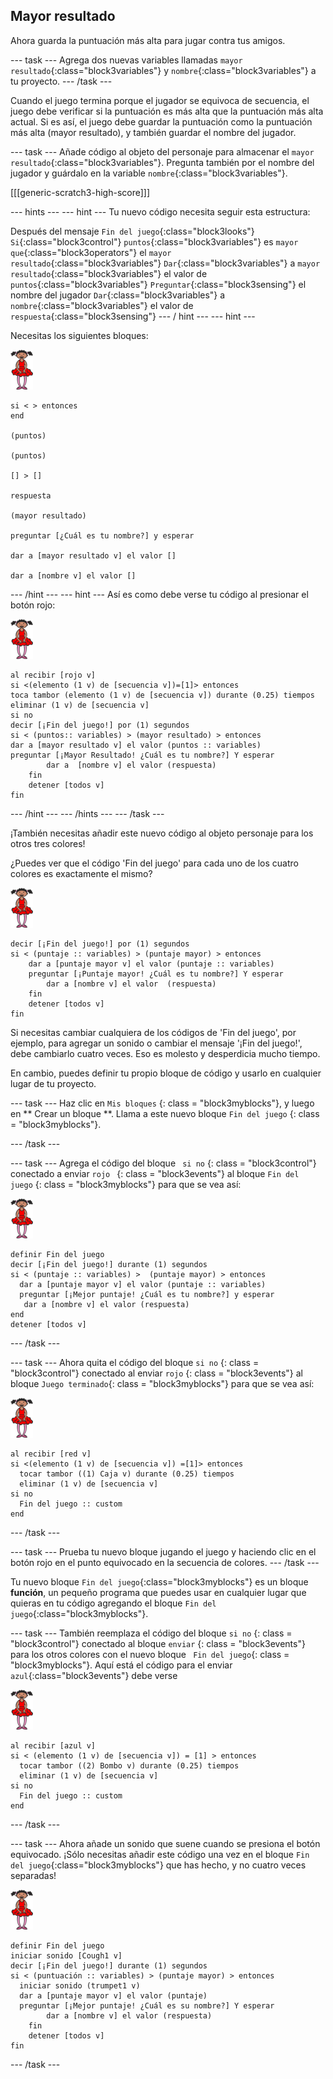 ## Mayor resultado

Ahora guarda la puntuación más alta para jugar contra tus amigos.

\--- task \--- Agrega dos nuevas variables llamadas `mayor resultado`{:class="block3variables"} y `nombre`{:class="block3variables"} a tu proyecto. \--- /task \---

Cuando el juego termina porque el jugador se equivoca de secuencia, el juego debe verificar si la puntuación es más alta que la puntuación más alta actual. Si es así, el juego debe guardar la puntuación como la puntuación más alta (mayor resultado), y también guardar el nombre del jugador.

\--- task \--- Añade código al objeto del personaje para almacenar el `mayor resultado`{:class="block3variables"}. Pregunta también por el nombre del jugador y guárdalo en la variable `nombre`{:class="block3variables"}.

[[[generic-scratch3-high-score]]]

\--- hints \--- \--- hint \--- Tu nuevo código necesita seguir esta estructura:

Después del mensaje `Fin del juego`{:class="block3looks"} `Si`{:class="block3control"} `puntos`{:class="block3variables"} es `mayor que`{:class="block3operators"} el `mayor resultado`{:class="block3variables"} `Dar`{:class="block3variables"} a `mayor resultado`{:class="block3variables"} el valor de `puntos`{:class="block3variables"} `Preguntar`{:class="block3sensing"} el nombre del jugador `Dar`{:class="block3variables"} a `nombre`{:class="block3variables"} el valor de `respuesta`{:class="block3sensing"} \--- / hint \--- \--- hint \---

Necesitas los siguientes bloques:

![ballerina](images/ballerina.png)

```blocks3
si < > entonces
end

(puntos)

(puntos)

[] > []

respuesta

(mayor resultado)

preguntar [¿Cuál es tu nombre?] y esperar

dar a [mayor resultado v] el valor [] 

dar a [nombre v] el valor [] 
```

\--- /hint \--- \--- hint \--- Así es como debe verse tu código al presionar el botón rojo:

![ballerina](images/ballerina.png)

```blocks3
al recibir [rojo v]
si <(elemento (1 v) de [secuencia v])=[1]> entonces 
toca tambor (elemento (1 v) de [secuencia v]) durante (0.25) tiempos  eliminar (1 v) de [secuencia v]
si no
decir [¡Fin del juego!] por (1) segundos
si < (puntos:: variables) > (mayor resultado) > entonces
dar a [mayor resultado v] el valor (puntos :: variables)
preguntar [¡Mayor Resultado! ¿Cuál es tu nombre?] Y esperar
        dar a  [nombre v] el valor (respuesta)
    fin
    detener [todos v]
fin
```

\--- /hint \--- \--- /hints \--- \--- /task \---

¡También necesitas añadir este nuevo código al objeto personaje para los otros tres colores!

¿Puedes ver que el código 'Fin del juego' para cada uno de los cuatro colores es exactamente el mismo?

![bailarina](images/ballerina.png)

```blocks3
decir [¡Fin del juego!] por (1) segundos
si < (puntaje :: variables) > (puntaje mayor) > entonces
    dar a [puntaje mayor v] el valor (puntaje :: variables)
    preguntar [¡Puntaje mayor! ¿Cuál es tu nombre?] Y esperar
        dar a [nombre v] el valor  (respuesta)
    fin
    detener [todos v]
fin
```

Si necesitas cambiar cualquiera de los códigos de 'Fin del juego', por ejemplo, para agregar un sonido o cambiar el mensaje '¡Fin del juego!', debe cambiarlo cuatro veces. Eso es molesto y desperdicia mucho tiempo.

En cambio, puedes definir tu propio bloque de código y usarlo en cualquier lugar de tu proyecto.

\--- task \--- Haz clic en ` Mis bloques ` {: class = "block3myblocks"}, y luego en ** Crear un bloque **. Llama a este nuevo bloque ` Fin del juego ` {: class = "block3myblocks"}.

\--- /task \---

\--- task \--- Agrega el código del bloque ` si no` {: class = "block3control"} conectado a enviar `rojo ` {: class = "block3events"} al bloque ` Fin del juego ` {: class = "block3myblocks"} para que se vea así:

![bailarina](images/ballerina.png)

```blocks3
definir Fin del juego
decir [¡Fin del juego!] durante (1) segundos
si < (puntaje :: variables) >  (puntaje mayor) > entonces 
  dar a [puntaje mayor v] el valor (puntaje :: variables)
  preguntar [¡Mejor puntaje! ¿Cuál es tu nombre?] y esperar
   dar a [nombre v] el valor (respuesta)
end
detener [todos v]
```

\--- /task \---

\--- task \--- Ahora quita el código del bloque ` si no ` {: class = "block3control"} conectado al enviar ` rojo ` {: class = "block3events"} al bloque ` Juego terminado `{: class = "block3myblocks"} para que se vea así:

![bailarina](images/ballerina.png)

```blocks3
al recibir [red v]
si <(elemento (1 v) de [secuencia v]) =[1]> entonces 
  tocar tambor ((1) Caja v) durante (0.25) tiempos
  eliminar (1 v) de [secuencia v]
si no 
  Fin del juego :: custom
end
```

\--- /task \---

\--- task \--- Prueba tu nuevo bloque jugando el juego y haciendo clic en el botón rojo en el punto equivocado en la secuencia de colores. \--- /task \---

Tu nuevo bloque `Fin del juego`{:class="block3myblocks"} es un bloque **función**, un pequeño programa que puedes usar en cualquier lugar que quieras en tu código agregando el bloque `Fin del juego`{:class="block3myblocks"}.

\--- task \--- También reemplaza el código del bloque ` si no ` {: class = "block3control"} conectado al bloque ` enviar ` {: class = "block3events"} para los otros colores con el nuevo bloque ` Fin del juego`{: class = "block3myblocks"}. Aquí está el código para el enviar `azul`{:class="block3events"} debe verse

![bailarina](images/ballerina.png)

```blocks3
al recibir [azul v]
si < (elemento (1 v) de [secuencia v]) = [1] > entonces 
  tocar tambor ((2) Bombo v) durante (0.25) tiempos
  eliminar (1 v) de [secuencia v]
si no 
  Fin del juego :: custom
end
```

\--- /task \---

\--- task \--- Ahora añade un sonido que suene cuando se presiona el botón equivocado. ¡Sólo necesitas añadir este código una vez en el bloque `Fin del juego`{:class="block3myblocks"} que has hecho, y no cuatro veces separadas!

![bailarina](images/ballerina.png)

```blocks3
definir Fin del juego
iniciar sonido [Cough1 v]
decir [¡Fin del juego!] durante (1) segundos
si < (puntuación :: variables) > (puntaje mayor) > entonces 
  iniciar sonido (trumpet1 v)
  dar a [puntaje mayor v] el valor (puntaje)
  preguntar [¡Mejor puntaje! ¿Cuál es su nombre?] Y esperar
        dar a [nombre v] el valor (respuesta)
    fin
    detener [todos v]
fin
```

\--- /task \---